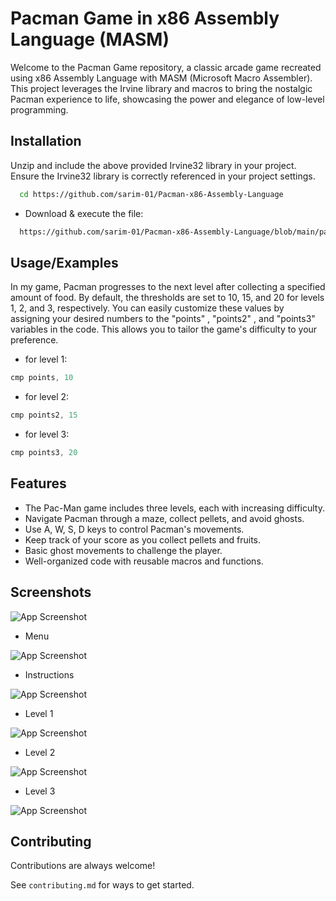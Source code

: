 
# Pacman Game in x86 Assembly Language (MASM)

Welcome to the Pacman Game repository, a classic arcade game recreated using x86 Assembly Language with MASM (Microsoft Macro Assembler). This project leverages the Irvine library and macros to bring the nostalgic Pacman experience to life, showcasing the power and elegance of low-level programming.


## Installation

Unzip and include the above provided Irvine32 library in your project. Ensure the Irvine32 library is correctly referenced in your project settings.

```bash
  cd https://github.com/sarim-01/Pacman-x86-Assembly-Language
```
- Download & execute the file:

```bash
  https://github.com/sarim-01/Pacman-x86-Assembly-Language/blob/main/pacman.asm
```

## Usage/Examples
In my game, Pacman progresses to the next level after collecting a specified amount of food. By default, the thresholds are set to 10, 15, and 20 for levels 1, 2, and 3, respectively. You can easily customize these values by assigning your desired numbers to the "points" , "points2" , and "points3" variables in the code. This allows you to tailor the game's difficulty to your preference.

- for level 1:
```javascript
cmp points, 10
```

- for level 2:
```javascript
cmp points2, 15
```

- for level 3:
```javascript
cmp points3, 20
```

## Features
- The Pac-Man game includes three levels, each with increasing difficulty.
- Navigate Pacman through a maze, collect pellets, and avoid ghosts.
- Use A, W, S, D keys to control Pacman's movements.
- Keep track of your score as you collect pellets and fruits.
- Basic ghost movements to challenge the player.
- Well-organized code with reusable macros and functions.


## Screenshots

![App Screenshot](https://github.com/sarim-01/Pacman-x86-Assembly-Language/assets/174796399/3c0e3b51-ec2e-400b-b9f7-9bcde1a16cc6)

- Menu

![App Screenshot](https://github.com/sarim-01/Pacman-x86-Assembly-Language/assets/174796399/4bd038fc-7a9f-4c62-a0fb-8f98eaa840dd)

- Instructions

![App Screenshot](https://github.com/sarim-01/Pacman-x86-Assembly-Language/assets/174796399/ebc7fcdb-f389-4e2c-b2fd-252f7ec5b05f)

- Level 1

![App Screenshot](https://github.com/sarim-01/Pacman-x86-Assembly-Language/assets/174796399/873fe9e6-c6af-4024-aad4-cdc0a3345fb4)

- Level 2

![App Screenshot](https://github.com/sarim-01/Pacman-x86-Assembly-Language/assets/174796399/8b82fd7c-773f-4862-befc-33190f9bde2b)

- Level 3

![App Screenshot](https://github.com/sarim-01/Pacman-x86-Assembly-Language/assets/174796399/27efcdf3-47d5-4781-a8ab-2fa91daed4e5)


## Contributing

Contributions are always welcome!

See `contributing.md` for ways to get started.
